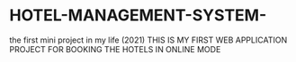 # HOTEL-MANAGEMENT-SYSTEM-


the first mini project in my life (2021)
THIS IS MY FIRST WEB APPLICATION PROJECT FOR BOOKING THE HOTELS IN ONLINE MODE
